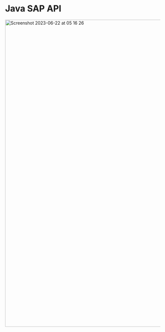 # Java SAP API

<img width="993" alt="Screenshot 2023-06-22 at 05 16 26" src="https://github.com/iamdevmarcos/java-spring-sap-api/assets/92524722/6e58334a-d9b0-43b5-b054-59ef2c994f65">
